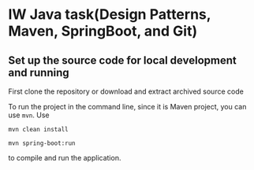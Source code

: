 # IW Java task(Design Patterns, Maven, SpringBoot, and Git)

## Set up the source code for local development and running

First clone the repository or download and extract archived source code

To run the project in the command line, since it is Maven project, you can use ```mvn```.
Use 

```mvn clean install```

```mvn spring-boot:run``` 

to compile and run the application.